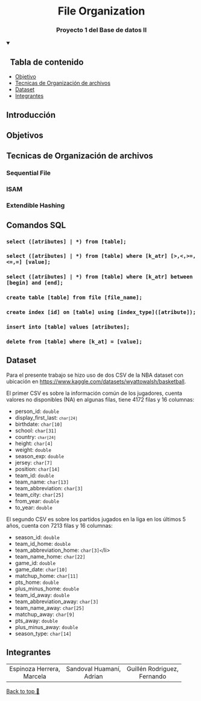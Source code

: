 <a name="readme-top"></a>

<div align="center">
  <a href="https://https://github.com/Auky216/Cachimbo">
  </a>
  <h1>File Organization</h1>
</div>
<h3 align="center">Proyecto 1 del Base de datos II</h3>



<details open>
  <summary><h2>&nbsp Tabla de contenido</h2></summary>
  <ul>
    <li><a href="#objetivos">Objetivo</a></li>
    <li><a href="#tecnicas-de-organización-de-archivos"> Tecnicas de Organización de archivos</a></li>
    <li><a href="#dataset">Dataset</a></li>
    <li><a href="#integrantes">Integrantes</a></li>
  </ul>
</details>


## Introducción

## Objetivos

## Tecnicas de Organización de archivos

### Sequential File

### ISAM

### Extendible Hashing

## Comandos SQL

### `select ([atributes] | *) from [table];`

### `select ([atributes] | *) from [table] where [k_atr] [>,<,>=,<=,=] [value];`

### `select ([atributes] | *) from [table] where [k_atr] between [begin] and [end];`

### `create table [table] from file [file_name];`

### `create index [id] on [table] using [index_type]([atribute]);`

### `insert into [table] values [atributes];`

### `delete from [table] where [k_at] = [value];`

## Dataset
Para el presente trabajo se hizo uso de dos CSV de la NBA dataset con ubicación en https://www.kaggle.com/datasets/wyattowalsh/basketball.

El primer CSV es sobre la información común de los jugadores, cuenta valores no disponibles (NA) en algunas filas, tiene 4172 filas y 16 columnas:
<ul>
    <li>person_id: <code>double</code></li>
    <li>display_first_last: <code><code>char[24]</code></code></li>
    <li>birthdate: <code>char[10]</code></li>
    <li>school: <code>char[31]</code></li>
    <li>country: <code><code>char[24]</code></code></li>
    <li>height: <code>char[4]</code></li>
    <li>weight: <code>double</code></li>
    <li>season_exp: <code>double</code></li>
    <li>jersey: <code>char[7]</code></li>
    <li>position: <code>char[14]</code></li>
    <li>team_id: <code>double</code></li>
    <li>team_name: <code>char[13]</code></li>
    <li>team_abbreviation: <code>char[3]</code></li>
    <li>team_city: <code>char[25]</code></li>
    <li>from_year: <code>double</code></li>
    <li>to_year: <code>double</code></li>
</ul>

El segundo CSV es sobre los partidos jugados en la liga en los últimos 5 años, cuenta con 7213 filas y 16 columnas:

<ul>
    <li>season_id: <code>double</code></li>
    <li>team_id_home: <code>double</code></li>
    <li>team_abbreviation_home: <code>char[3]<</code>/li>
    <li>team_name_home: <code>char[22]</code></li>
    <li>game_id: <code>double</code></li>
    <li>game_date: <code>char[10]</code></li>
    <li>matchup_home: <code>char[11]</code></li>
    <li>pts_home: <code>double</code></li>
    <li>plus_minus_home: <code>double</code></li>
    <li>team_id_away: <code>double</code></li>
    <li>team_abbreviation_away: <code>char[3]</code></li>
    <li>team_name_away: <code>char[25]</code></li>
    <li>matchup_away: <code>char[9]</code></li>
    <li>pts_away: <code>double</code></li>
    <li>plus_minus_away: <code>double</code></li>
    <li>season_type: <code>char[14]</code></li>
</ul>


## Integrantes

<div align="center">

|        |        |       |
|:------:|:------:|:------:|
|Espinoza Herrera,<bR>Marcela|Sandoval Huamaní,<br>Adrian|Guillén Rodriguez,<br>Fernando 
</div>

<a href="#top">Back to top 🔼</a>

